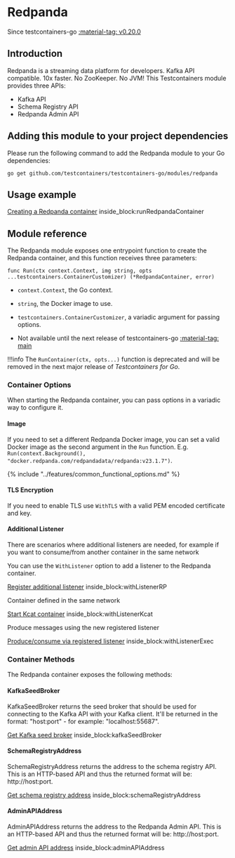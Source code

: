 # Redpanda

Since testcontainers-go <a href="https://github.com/testcontainers/testcontainers-go/releases/tag/v0.20.0"><span class="tc-version">:material-tag: v0.20.0</span></a>

## Introduction

Redpanda is a streaming data platform for developers. Kafka API compatible. 10x faster. No ZooKeeper. No JVM!
This Testcontainers module provides three APIs:

- Kafka API
- Schema Registry API
- Redpanda Admin API

## Adding this module to your project dependencies

Please run the following command to add the Redpanda module to your Go dependencies:

```
go get github.com/testcontainers/testcontainers-go/modules/redpanda
```

## Usage example

<!--codeinclude-->
[Creating a Redpanda container](../../modules/redpanda/examples_test.go) inside_block:runRedpandaContainer
<!--/codeinclude-->

## Module reference

The Redpanda module exposes one entrypoint function to create the Redpanda container, and this function receives three parameters:

```golang
func Run(ctx context.Context, img string, opts ...testcontainers.ContainerCustomizer) (*RedpandaContainer, error)
```

- `context.Context`, the Go context.
- `string`, the Docker image to use.
- `testcontainers.ContainerCustomizer`, a variadic argument for passing options.

- Not available until the next release of testcontainers-go <a href="https://github.com/testcontainers/testcontainers-go"><span class="tc-version">:material-tag: main</span></a>

!!!info
    The `RunContainer(ctx, opts...)` function is deprecated and will be removed in the next major release of _Testcontainers for Go_.

### Container Options

When starting the Redpanda container, you can pass options in a variadic way to configure it.

#### Image

If you need to set a different Redpanda Docker image, you can set a valid Docker image as the second argument in the `Run` function.
E.g. `Run(context.Background(), "docker.redpanda.com/redpandadata/redpanda:v23.1.7")`.

{% include "../features/common_functional_options.md" %}

#### TLS Encryption

If you need to enable TLS use `WithTLS` with a valid PEM encoded certificate and key.

#### Additional Listener

There are scenarios where additional listeners are needed, for example if you
want to consume/from another container in the same network

You can use the `WithListener` option to add a listener to the Redpanda container.
<!--codeinclude-->
[Register additional listener](../../modules/redpanda/redpanda_test.go) inside_block:withListenerRP
<!--/codeinclude-->

Container defined in the same network
<!--codeinclude-->
[Start Kcat container](../../modules/redpanda/redpanda_test.go) inside_block:withListenerKcat
<!--/codeinclude-->

Produce messages using the new registered listener
<!--codeinclude-->
[Produce/consume via registered listener](../../modules/redpanda/redpanda_test.go) inside_block:withListenerExec
<!--/codeinclude-->

### Container Methods

The Redpanda container exposes the following methods:

#### KafkaSeedBroker

KafkaSeedBroker returns the seed broker that should be used for connecting
to the Kafka API with your Kafka client. It'll be returned in the format:
"host:port" - for example: "localhost:55687".

<!--codeinclude-->
[Get Kafka seed broker](../../modules/redpanda/redpanda_test.go) inside_block:kafkaSeedBroker
<!--/codeinclude-->

#### SchemaRegistryAddress

SchemaRegistryAddress returns the address to the schema registry API. This
is an HTTP-based API and thus the returned format will be: http://host:port.

<!--codeinclude-->
[Get schema registry address](../../modules/redpanda/redpanda_test.go) inside_block:schemaRegistryAddress
<!--/codeinclude-->


#### AdminAPIAddress

AdminAPIAddress returns the address to the Redpanda Admin API. This
is an HTTP-based API and thus the returned format will be: http://host:port.

<!--codeinclude-->
[Get admin API address](../../modules/redpanda/redpanda_test.go) inside_block:adminAPIAddress
<!--/codeinclude-->
